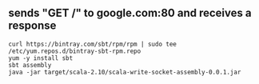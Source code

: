 ## sends "GET /" to google.com:80 and receives a response
```
curl https://bintray.com/sbt/rpm/rpm | sudo tee /etc/yum.repos.d/bintray-sbt-rpm.repo
yum -y install sbt
sbt assembly
java -jar target/scala-2.10/scala-write-socket-assembly-0.0.1.jar
